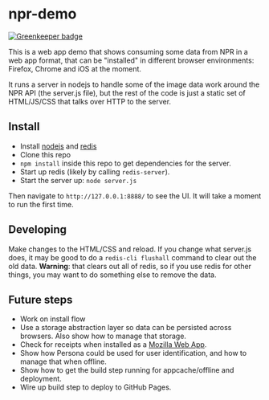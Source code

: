 # npr-demo

[![Greenkeeper badge](https://badges.greenkeeper.io/clarkbw/npr-demo.svg)](https://greenkeeper.io/)

This is a web app demo that shows consuming some data from NPR in a web app
format, that can be "installed" in different browser environments: Firefox,
Chrome and iOS at the moment.

It runs a server in nodejs to handle some of the image data work around the NPR
API (the server.js file), but the rest of the code is just a static set of
HTML/JS/CSS that talks over HTTP to the server.

## Install

* Install [nodejs](http://nodejs.org) and [redis](http://redis.io/)
* Clone this repo
* `npm install` inside this repo to get dependencies for the server.
* Start up redis (likely by calling `redis-server`).
* Start the server up: `node server.js`

Then navigate to `http://127.0.0.1:8888/` to see the UI. It will take a moment
to run the first time.

## Developing

Make changes to the HTML/CSS and reload. If you change what server.js does, it
may be good to do a `redis-cli flushall` command to clear out the old data.
**Warning**: that clears out all of redis, so if you use redis for other things,
you may want to do something else to remove the data.

## Future steps

* Work on install flow
* Use a storage abstraction layer so data can be persisted across browsers.
  Also show how to manage that storage.
* Check for receipts when installed as a
  [Mozilla Web App](https://www.mozilla.org/en-US/apps/partners/).
* Show how Persona could be used for user identification, and how to manage
  that when offline.
* Show how to get the build step running for appcache/offline and deployment.
* Wire up build step to deploy to GitHub Pages.
